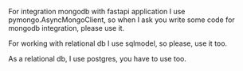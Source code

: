 For integration mongodb with fastapi application I use pymongo.AsyncMongoClient, so when I ask you write some code for mongodb integration, please use it.

For working with relational db I use sqlmodel, so please, use it too.

As a relational db, I use postgres, you have to use too.